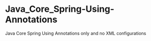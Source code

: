# Java_Core_Spring-Using-Annotations
Java Core Spring Using Annotations only and no XML configurations

